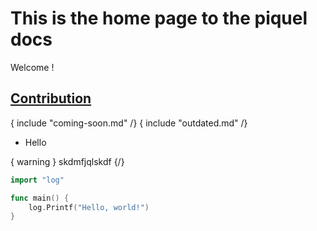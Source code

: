 # This is the home page to the piquel docs

Welcome !

## [Contribution](contribute/before-pr.md)

{ include "coming-soon.md" /}
{ include "outdated.md" /}

- Hello

{ warning }
skdmfjqlskdf
{/}

```go
import "log"

func main() {
    log.Printf("Hello, world!")
}
```
